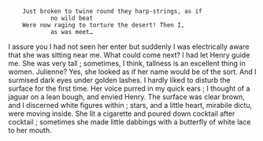         Just broken to twine round they harp-strings, as if
                no wild beat
        Were now raging to torture the desert! Then I,
                as was meet…


I assure you I had not seen her enter  but suddenly I was electrically aware that she was sitting near me. What could come next? I had let Henry guide me. She was very tall ; sometimes, I think, tallness is an excellent thing in women. Julienne? Yes, she looked as if her name would be of the sort. And I surmised dark eyes under golden lashes. I hardly liked to disturb the surface for the first time. Her voice purred in my quick ears ; I thought of a jaguar on a lean bough, and envied Henry. The surface was clear brown, and I discerned white figures within ; stars, and a little heart, mirabile dictu, were moving inside. She lit a cigarette and poured down cocktail after cocktail ; sometimes she made little dabbings with a butterfly of white lace to her mouth. 